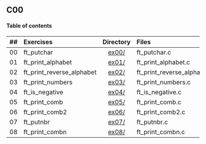 ## C00

#### Table of contents

|  ##  |			Exercises				|	Directory	|	Files			|	Moulinette	|
|:----:|:-----------------------------------|:-------------:|:------------------|:-------------:|
|  00  |ft_putchar						|	[ex00/](https://github.com/somedevv/42-C-Piscine/tree/master/C00/ex00)		|ft_putchar.c	| OK :D |
|  01  |ft_print_alphabet								|	[ex01/](https://github.com/somedevv/42-C-Piscine/tree/master/C00/ex01)		|ft_print_alphabet.c			| OK! :D |
|  02  |ft_print_reverse_alphabet							|	[ex02/](https://github.com/somedevv/42-C-Piscine/tree/master/C00/ex02)		|ft_print_reverse_alphabet.c		| OK! :D |
|  03  |ft_print_numbers									|	[ex03/](https://github.com/somedevv/42-C-Piscine/tree/master/C00/ex03)		|ft_print_numbers.c				| OK! :D |
|  04  |ft_is_negative					|	[ex04/](https://github.com/somedevv/42-C-Piscine/tree/master/C00/ex04)		|ft_is_negative.c	| OK! :D |
|  05  |ft_print_comb								|	[ex05/](https://github.com/somedevv/42-C-Piscine/tree/master/C00/ex05)		|ft_print_comb.c			| OK! :D |
|  06  |ft_print_comb2							|	[ex06/](https://github.com/somedevv/42-C-Piscine/tree/master/C00/ex06)		|ft_print_comb2.c		| OK! :D |
|  07  |ft_putnbr									|	[ex07/](https://github.com/somedevv/42-C-Piscine/tree/master/C00/ex07)		|ft_putnbr.c				| OK! :D |
|  08  |ft_print_combn							|	[ex08/](https://github.com/somedevv/42-C-Piscine/tree/master/C00/ex08)		|ft_print_combn.c		| KO! :( |

